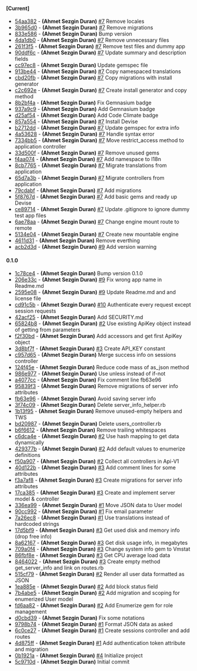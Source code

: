 
#### [Current]
 * [54aa382](../../commit/54aa382) - __(Ahmet Sezgin Duran)__ [#7](../../issues/7) Remove locales
 * [3b965d0](../../commit/3b965d0) - __(Ahmet Sezgin Duran)__ [#7](../../issues/7) Remove migrations
 * [833e586](../../commit/833e586) - __(Ahmet Sezgin Duran)__ Bump version
 * [4da1db0](../../commit/4da1db0) - __(Ahmet Sezgin Duran)__ [#7](../../issues/7) Remove unnecessary files
 * [261f3f5](../../commit/261f3f5) - __(Ahmet Sezgin Duran)__ [#7](../../issues/7) Remove test files and dummy app
 * [90ddf6c](../../commit/90ddf6c) - __(Ahmet Sezgin Duran)__ [#7](../../issues/7) Update summary and description fields
 * [cc97ec8](../../commit/cc97ec8) - __(Ahmet Sezgin Duran)__ Update gemspec file
 * [913be44](../../commit/913be44) - __(Ahmet Sezgin Duran)__ [#7](../../issues/7) Copy namespaced translations
 * [cbd20fb](../../commit/cbd20fb) - __(Ahmet Sezgin Duran)__ [#7](../../issues/7) Copy migrations with install generator
 * [c2c692e](../../commit/c2c692e) - __(Ahmet Sezgin Duran)__ [#7](../../issues/7) Create install generator and copy method
 * [8b2bf4a](../../commit/8b2bf4a) - __(Ahmet Sezgin Duran)__ Fix Gemnasium badge
 * [937a9c9](../../commit/937a9c9) - __(Ahmet Sezgin Duran)__ Add Gemnasium badge
 * [d25af54](../../commit/d25af54) - __(Ahmet Sezgin Duran)__ Add Code Climate badge
 * [857a554](../../commit/857a554) - __(Ahmet Sezgin Duran)__ [#7](../../issues/7) Install Devise
 * [b2712dd](../../commit/b2712dd) - __(Ahmet Sezgin Duran)__ [#7](../../issues/7) Update gemspec for extra info
 * [4a53628](../../commit/4a53628) - __(Ahmet Sezgin Duran)__ [#7](../../issues/7) Handle syntax error
 * [7334bb5](../../commit/7334bb5) - __(Ahmet Sezgin Duran)__ [#7](../../issues/7) Move restrict_access method to application controller
 * [33d500f](../../commit/33d500f) - __(Ahmet Sezgin Duran)__ [#7](../../issues/7) Remove unused gems
 * [f4aa074](../../commit/f4aa074) - __(Ahmet Sezgin Duran)__ [#7](../../issues/7) Add namespace to I18n
 * [8cb7765](../../commit/8cb7765) - __(Ahmet Sezgin Duran)__ [#7](../../issues/7) Migrate translations from application
 * [65d7a3b](../../commit/65d7a3b) - __(Ahmet Sezgin Duran)__ [#7](../../issues/7) Migrate controllers from application
 * [79cdabf](../../commit/79cdabf) - __(Ahmet Sezgin Duran)__ [#7](../../issues/7) Add migrations
 * [5f8767d](../../commit/5f8767d) - __(Ahmet Sezgin Duran)__ [#7](../../issues/7) Add basic gems and ready up Devise
 * [ce89714](../../commit/ce89714) - __(Ahmet Sezgin Duran)__ [#7](../../issues/7) Update .gitignore to ignore dummy test app files
 * [6ae78aa](../../commit/6ae78aa) - __(Ahmet Sezgin Duran)__ [#7](../../issues/7) Change engine mount route to remote
 * [5134e04](../../commit/5134e04) - __(Ahmet Sezgin Duran)__ [#7](../../issues/7) Create new mountable engine
 * [4611d31](../../commit/4611d31) - __(Ahmet Sezgin Duran)__ Remove everthing
 * [acb2d3d](../../commit/acb2d3d) - __(Ahmet Sezgin Duran)__ [#9](../../issues/9) Add version warning

#### 0.1.0
 * [1c78ce4](../../commit/1c78ce4) - __(Ahmet Sezgin Duran)__ Bump version 0.1.0
 * [206e33c](../../commit/206e33c) - __(Ahmet Sezgin Duran)__ [#9](../../issues/9) Fix wrong app name in Readme.md
 * [2595e08](../../commit/2595e08) - __(Ahmet Sezgin Duran)__ [#9](../../issues/9) Update Readme.md and and license file
 * [cd91c5b](../../commit/cd91c5b) - __(Ahmet Sezgin Duran)__ [#10](../../issues/10) Authenticate every request except session requests
 * [42acf25](../../commit/42acf25) - __(Ahmet Sezgin Duran)__ Add SECURITY.md
 * [65824b8](../../commit/65824b8) - __(Ahmet Sezgin Duran)__ [#2](../../issues/2) Use existing ApiKey object instead of getting from parameters
 * [f2f30bd](../../commit/f2f30bd) - __(Ahmet Sezgin Duran)__ Add accessors and get first ApiKey object
 * [3d8bf7f](../../commit/3d8bf7f) - __(Ahmet Sezgin Duran)__ [#3](../../issues/3) Create API_KEY constant
 * [c957d65](../../commit/c957d65) - __(Ahmet Sezgin Duran)__ Merge success info on sessions controller
 * [124f45e](../../commit/124f45e) - __(Ahmet Sezgin Duran)__ Reduce code mass of as_json method
 * [986e977](../../commit/986e977) - __(Ahmet Sezgin Duran)__ Use unless instead of if-not
 * [a4077cc](../../commit/a4077cc) - __(Ahmet Sezgin Duran)__ Fix comment line fb63e96
 * [95839f3](../../commit/95839f3) - __(Ahmet Sezgin Duran)__ Remove migrations of server info attributes
 * [fb63e96](../../commit/fb63e96) - __(Ahmet Sezgin Duran)__ Avoid saving server info
 * [3f74c09](../../commit/3f74c09) - __(Ahmet Sezgin Duran)__ Delete server_info_helper.rb
 * [1b13f95](../../commit/1b13f95) - __(Ahmet Sezgin Duran)__ Remove unused-empty helpers and TWS
 * [bd20987](../../commit/bd20987) - __(Ahmet Sezgin Duran)__ Delete users_controller.rb
 * [b6f6612](../../commit/b6f6612) - __(Ahmet Sezgin Duran)__ Remove trailing whitespaces
 * [c6dca4e](../../commit/c6dca4e) - __(Ahmet Sezgin Duran)__ [#2](../../issues/2) Use hash mapping to get data dynamically
 * [429377b](../../commit/429377b) - __(Ahmet Sezgin Duran)__ [#2](../../issues/2) Add default values to enumerize definitions
 * [f50a907](../../commit/f50a907) - __(Ahmet Sezgin Duran)__ [#2](../../issues/2) Collect all controllers in Api-V1
 * [40d122b](../../commit/40d122b) - __(Ahmet Sezgin Duran)__ [#3](../../issues/3) Add comment lines for some attributes
 * [f3a7af8](../../commit/f3a7af8) - __(Ahmet Sezgin Duran)__ [#3](../../issues/3) Create migrations for server info attributes
 * [17ca385](../../commit/17ca385) - __(Ahmet Sezgin Duran)__ [#3](../../issues/3) Create and implement server model & controller
 * [336ea99](../../commit/336ea99) - __(Ahmet Sezgin Duran)__ [#1](../../issues/1) Move JSON data to User model
 * [90cc992](../../commit/90cc992) - __(Ahmet Sezgin Duran)__ [#1](../../issues/1) Fix email parameter
 * [7a26ec8](../../commit/7a26ec8) - __(Ahmet Sezgin Duran)__ [#1](../../issues/1) Use translations instead of hardcoded strings
 * [17d5bf9](../../commit/17d5bf9) - __(Ahmet Sezgin Duran)__ [#3](../../issues/3) Get used disk and memory info (drop free info)
 * [8a62167](../../commit/8a62167) - __(Ahmet Sezgin Duran)__ [#3](../../issues/3) Get disk usage info, in megabytes
 * [709a0f4](../../commit/709a0f4) - __(Ahmet Sezgin Duran)__ [#3](../../issues/3) Change system info gem to Vmstat
 * [86fbf8e](../../commit/86fbf8e) - __(Ahmet Sezgin Duran)__ [#3](../../issues/3) Get CPU average load data
 * [8464022](../../commit/8464022) - __(Ahmet Sezgin Duran)__ [#3](../../issues/3) Create empty method get_server_info and link on routes.rb
 * [515cf79](../../commit/515cf79) - __(Ahmet Sezgin Duran)__ [#2](../../issues/2) Render all user data formatted as JSON
 * [1ea885e](../../commit/1ea885e) - __(Ahmet Sezgin Duran)__ [#2](../../issues/2) Add block status field
 * [7b4abe5](../../commit/7b4abe5) - __(Ahmet Sezgin Duran)__ [#2](../../issues/2) Add migration and scoping for enumerized User model
 * [fd6aa82](../../commit/fd6aa82) - __(Ahmet Sezgin Duran)__ [#2](../../issues/2) Add Enumerize gem for role management
 * [d0cbd39](../../commit/d0cbd39) - __(Ahmet Sezgin Duran)__ Fix some notations
 * [9798b74](../../commit/9798b74) - __(Ahmet Sezgin Duran)__ [#1](../../issues/1) Format JSON data as asked
 * [6c0ce27](../../commit/6c0ce27) - __(Ahmet Sezgin Duran)__ [#1](../../issues/1) Create sessions controller and add routes
 * [4d875ff](../../commit/4d875ff) - __(Ahmet Sezgin Duran)__ [#1](../../issues/1) Add authentication token attribute and migration
 * [0b1921a](../../commit/0b1921a) - __(Ahmet Sezgin Duran)__ [#4](../../issues/4) Initialize project
 * [5c9710d](../../commit/5c9710d) - __(Ahmet Sezgin Duran)__ Initial commit
